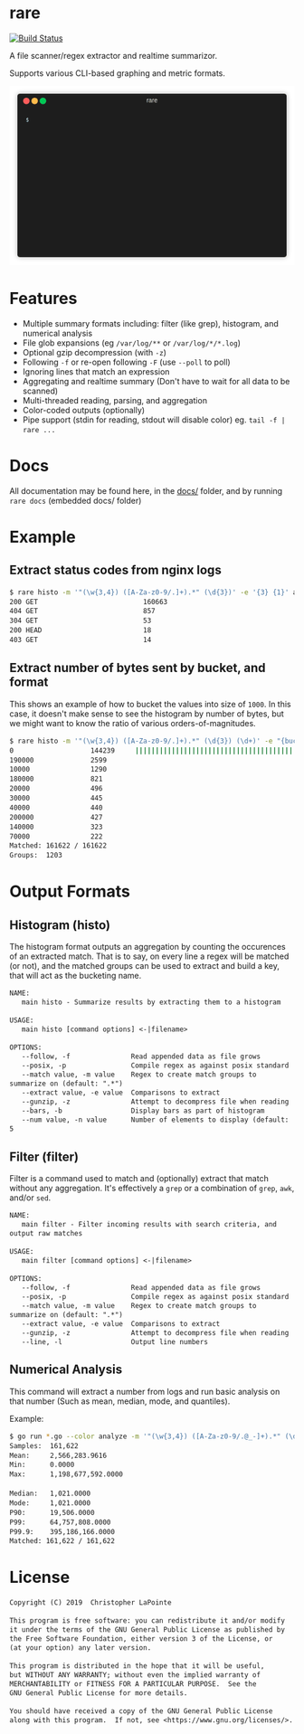 # rare

[![Build Status](https://travis-ci.org/zix99/rare.svg?branch=master)](https://travis-ci.org/zix99/rare)

A file scanner/regex extractor and realtime summarizor.

Supports various CLI-based graphing and metric formats.

![rare gif](images/rare.gif)

# Features

 * Multiple summary formats including: filter (like grep), histogram, and numerical analysis
 * File glob expansions (eg `/var/log/**` or `/var/log/*/*.log`)
 * Optional gzip decompression (with `-z`)
 * Following `-f` or re-open following `-F` (use `--poll` to poll)
 * Ignoring lines that match an expression
 * Aggregating and realtime summary (Don't have to wait for all data to be scanned)
 * Multi-threaded reading, parsing, and aggregation
 * Color-coded outputs (optionally)
 * Pipe support (stdin for reading, stdout will disable color) eg. `tail -f | rare ...`


# Docs

All documentation may be found here, in the [docs/](docs/) folder, and by running `rare docs` (embedded docs/ folder)

# Example

## Extract status codes from nginx logs

```sh
$ rare histo -m '"(\w{3,4}) ([A-Za-z0-9/.]+).*" (\d{3})' -e '{3} {1}' access.log
200 GET                          160663
404 GET                          857
304 GET                          53
200 HEAD                         18
403 GET                          14
```

## Extract number of bytes sent by bucket, and format

This shows an example of how to bucket the values into size of `1000`. In this case, it doesn't make
sense to see the histogram by number of bytes, but we might want to know the ratio of various orders-of-magnitudes.

```sh
$ rare histo -m '"(\w{3,4}) ([A-Za-z0-9/.]+).*" (\d{3}) (\d+)' -e "{bucket {4} 10000}" -n 10 access.log -b
0                   144239     ||||||||||||||||||||||||||||||||||||||||||||||||||
190000              2599       
10000               1290       
180000              821        
20000               496        
30000               445        
40000               440        
200000              427        
140000              323        
70000               222        
Matched: 161622 / 161622
Groups:  1203
```

# Output Formats

## Histogram (histo)

The histogram format outputs an aggregation by counting the occurences of an extracted match.  That is to say, on every line a regex will be matched (or not), and the matched groups can be used to extract and build a key, that will act as the bucketing name.

```
NAME:
   main histo - Summarize results by extracting them to a histogram

USAGE:
   main histo [command options] <-|filename>

OPTIONS:
   --follow, -f               Read appended data as file grows
   --posix, -p                Compile regex as against posix standard
   --match value, -m value    Regex to create match groups to summarize on (default: ".*")
   --extract value, -e value  Comparisons to extract
   --gunzip, -z               Attempt to decompress file when reading
   --bars, -b                 Display bars as part of histogram
   --num value, -n value      Number of elements to display (default: 5
```

## Filter (filter)

Filter is a command used to match and (optionally) extract that match without any aggregation. It's effectively a `grep` or a combination of `grep`, `awk`, and/or `sed`.

```
NAME:
   main filter - Filter incoming results with search criteria, and output raw matches

USAGE:
   main filter [command options] <-|filename>

OPTIONS:
   --follow, -f               Read appended data as file grows
   --posix, -p                Compile regex as against posix standard
   --match value, -m value    Regex to create match groups to summarize on (default: ".*")
   --extract value, -e value  Comparisons to extract
   --gunzip, -z               Attempt to decompress file when reading
   --line, -l                 Output line numbers
```

## Numerical Analysis

This command will extract a number from logs and run basic analysis on that number (Such as mean, median, mode, and quantiles).

Example:

```bash
$ go run *.go --color analyze -m '"(\w{3,4}) ([A-Za-z0-9/.@_-]+).*" (\d{3}) (\d+)' -e "{4}" testdata/access.log 
Samples:  161,622
Mean:     2,566,283.9616
Min:      0.0000
Max:      1,198,677,592.0000

Median:   1,021.0000
Mode:     1,021.0000
P90:      19,506.0000
P99:      64,757,808.0000
P99.9:    395,186,166.0000
Matched: 161,622 / 161,622
```


# License

    Copyright (C) 2019  Christopher LaPointe

    This program is free software: you can redistribute it and/or modify
    it under the terms of the GNU General Public License as published by
    the Free Software Foundation, either version 3 of the License, or
    (at your option) any later version.

    This program is distributed in the hope that it will be useful,
    but WITHOUT ANY WARRANTY; without even the implied warranty of
    MERCHANTABILITY or FITNESS FOR A PARTICULAR PURPOSE.  See the
    GNU General Public License for more details.

    You should have received a copy of the GNU General Public License
    along with this program.  If not, see <https://www.gnu.org/licenses/>.
